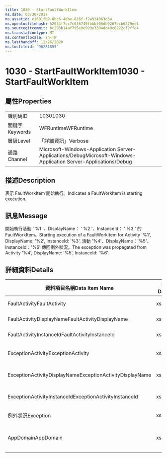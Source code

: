 ```yaml
---
title: 1030 - StartFaultWorkItem
ms.date: 03/30/2017
ms.assetid: e1601fb9-0bc6-4dbe-816f-f24914063d34
ms.openlocfilehash: 52034f7cc7c6f6749fbbbf06db9267ecb6279ee1
ms.sourcegitcommit: bc293b14af795e0e999e3304dd40c0222cf2ffe4
ms.translationtype: MT
ms.contentlocale: zh-TW
ms.lasthandoff: 11/26/2020
ms.locfileid: "96281855"
---
```

# <a name="1030---startfaultworkitem"></a><span data-ttu-id="62c24-102">1030 - StartFaultWorkItem</span><span class="sxs-lookup"><span data-stu-id="62c24-102">1030 - StartFaultWorkItem</span></span>

## <a name="properties"></a><span data-ttu-id="62c24-103">屬性</span><span class="sxs-lookup"><span data-stu-id="62c24-103">Properties</span></span>  
  
|||  
|-|-|  
|<span data-ttu-id="62c24-104">識別碼</span><span class="sxs-lookup"><span data-stu-id="62c24-104">ID</span></span>|<span data-ttu-id="62c24-105">1030</span><span class="sxs-lookup"><span data-stu-id="62c24-105">1030</span></span>|  
|<span data-ttu-id="62c24-106">關鍵字</span><span class="sxs-lookup"><span data-stu-id="62c24-106">Keywords</span></span>|<span data-ttu-id="62c24-107">WFRuntime</span><span class="sxs-lookup"><span data-stu-id="62c24-107">WFRuntime</span></span>|  
|<span data-ttu-id="62c24-108">層級</span><span class="sxs-lookup"><span data-stu-id="62c24-108">Level</span></span>|<span data-ttu-id="62c24-109">「詳細資訊」</span><span class="sxs-lookup"><span data-stu-id="62c24-109">Verbose</span></span>|  
|<span data-ttu-id="62c24-110">通路</span><span class="sxs-lookup"><span data-stu-id="62c24-110">Channel</span></span>|<span data-ttu-id="62c24-111">Microsoft-Windows-Application Server-Applications/Debug</span><span class="sxs-lookup"><span data-stu-id="62c24-111">Microsoft-Windows-Application Server-Applications/Debug</span></span>|  
  
## <a name="description"></a><span data-ttu-id="62c24-112">描述</span><span class="sxs-lookup"><span data-stu-id="62c24-112">Description</span></span>  

 <span data-ttu-id="62c24-113">表示 FaultWorkItem 開始執行。</span><span class="sxs-lookup"><span data-stu-id="62c24-113">Indicates a FaultWorkItem is starting execution.</span></span>  
  
## <a name="message"></a><span data-ttu-id="62c24-114">訊息</span><span class="sxs-lookup"><span data-stu-id="62c24-114">Message</span></span>  

 <span data-ttu-id="62c24-115">開始執行活動 ' %1 '、DisplayName： ' %2 '、InstanceId： ' %3 ' 的 FaultWorkItem。</span><span class="sxs-lookup"><span data-stu-id="62c24-115">Starting execution of a FaultWorkItem for Activity '%1', DisplayName: '%2', InstanceId: '%3'.</span></span>  <span data-ttu-id="62c24-116">活動 '%4'、DisplayName：'%5'、InstanceId：'%6' 傳回例外狀況。</span><span class="sxs-lookup"><span data-stu-id="62c24-116">The exception was propagated from Activity '%4', DisplayName: '%5', InstanceId: '%6'.</span></span>  
  
## <a name="details"></a><span data-ttu-id="62c24-117">詳細資料</span><span class="sxs-lookup"><span data-stu-id="62c24-117">Details</span></span>  
  
|<span data-ttu-id="62c24-118">資料項目名稱</span><span class="sxs-lookup"><span data-stu-id="62c24-118">Data Item Name</span></span>|<span data-ttu-id="62c24-119">資料項目型別</span><span class="sxs-lookup"><span data-stu-id="62c24-119">Data Item Type</span></span>|<span data-ttu-id="62c24-120">描述</span><span class="sxs-lookup"><span data-stu-id="62c24-120">Description</span></span>|  
|--------------------|--------------------|-----------------|  
|<span data-ttu-id="62c24-121">FaultActivity</span><span class="sxs-lookup"><span data-stu-id="62c24-121">FaultActivity</span></span>|<span data-ttu-id="62c24-122">xs:string</span><span class="sxs-lookup"><span data-stu-id="62c24-122">xs:string</span></span>|<span data-ttu-id="62c24-123">錯誤活動的型別名稱。</span><span class="sxs-lookup"><span data-stu-id="62c24-123">The type name of the fault activity.</span></span>|  
|<span data-ttu-id="62c24-124">FaultActivityDisplayName</span><span class="sxs-lookup"><span data-stu-id="62c24-124">FaultActivityDisplayName</span></span>|<span data-ttu-id="62c24-125">xs:string</span><span class="sxs-lookup"><span data-stu-id="62c24-125">xs:string</span></span>|<span data-ttu-id="62c24-126">錯誤活動的顯示名稱。</span><span class="sxs-lookup"><span data-stu-id="62c24-126">The display name of the fault activity.</span></span>|  
|<span data-ttu-id="62c24-127">FaultActivityInstanceId</span><span class="sxs-lookup"><span data-stu-id="62c24-127">FaultActivityInstanceId</span></span>|<span data-ttu-id="62c24-128">xs:string</span><span class="sxs-lookup"><span data-stu-id="62c24-128">xs:string</span></span>|<span data-ttu-id="62c24-129">錯誤活動的執行個體 ID。</span><span class="sxs-lookup"><span data-stu-id="62c24-129">The instance id of the fault activity.</span></span>|  
|<span data-ttu-id="62c24-130">ExceptionActivity</span><span class="sxs-lookup"><span data-stu-id="62c24-130">ExceptionActivity</span></span>|<span data-ttu-id="62c24-131">xs:string</span><span class="sxs-lookup"><span data-stu-id="62c24-131">xs:string</span></span>|<span data-ttu-id="62c24-132">擲回例外狀況之活動的型別名稱。</span><span class="sxs-lookup"><span data-stu-id="62c24-132">The type name of the activity that threw the exception.</span></span>|  
|<span data-ttu-id="62c24-133">ExceptionActivityDisplayName</span><span class="sxs-lookup"><span data-stu-id="62c24-133">ExceptionActivityDisplayName</span></span>|<span data-ttu-id="62c24-134">xs:string</span><span class="sxs-lookup"><span data-stu-id="62c24-134">xs:string</span></span>|<span data-ttu-id="62c24-135">擲回例外狀況之活動的顯示名稱。</span><span class="sxs-lookup"><span data-stu-id="62c24-135">The display name of the activity that threw the exception.</span></span>|  
|<span data-ttu-id="62c24-136">ExceptionActivityInstanceId</span><span class="sxs-lookup"><span data-stu-id="62c24-136">ExceptionActivityInstanceId</span></span>|<span data-ttu-id="62c24-137">xs:string</span><span class="sxs-lookup"><span data-stu-id="62c24-137">xs:string</span></span>|<span data-ttu-id="62c24-138">擲回例外狀況之活動的執行個體 ID。</span><span class="sxs-lookup"><span data-stu-id="62c24-138">The instance id of the activity that threw the exception.</span></span>|  
|<span data-ttu-id="62c24-139">例外狀況</span><span class="sxs-lookup"><span data-stu-id="62c24-139">Exception</span></span>|<span data-ttu-id="62c24-140">xs:string</span><span class="sxs-lookup"><span data-stu-id="62c24-140">xs:string</span></span>|<span data-ttu-id="62c24-141">例外狀況的例外狀況詳細資料</span><span class="sxs-lookup"><span data-stu-id="62c24-141">The exception details for the exception</span></span>|  
|<span data-ttu-id="62c24-142">AppDomain</span><span class="sxs-lookup"><span data-stu-id="62c24-142">AppDomain</span></span>|<span data-ttu-id="62c24-143">xs:string</span><span class="sxs-lookup"><span data-stu-id="62c24-143">xs:string</span></span>|<span data-ttu-id="62c24-144">由 AppDomain.CurrentDomain.FriendlyName 傳回的字串。</span><span class="sxs-lookup"><span data-stu-id="62c24-144">The string returned by AppDomain.CurrentDomain.FriendlyName.</span></span>|
